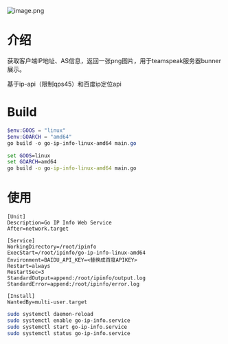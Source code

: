 ![image.png](https://cdn.violet.vin/v2/S8CVLHD.png)

# 介绍
获取客户端IP地址、AS信息，返回一张png图片，用于teamspeak服务器bunner展示。

基于ip-api（限制qps45）和百度ip定位api

# Build

```ps1
$env:GOOS = "linux"
$env:GOARCH = "amd64"
go build -o go-ip-info-linux-amd64 main.go
```

```cmd
set GOOS=linux
set GOARCH=amd64
go build -o go-ip-info-linux-amd64 main.go
```
# 使用

```service
[Unit]
Description=Go IP Info Web Service
After=network.target

[Service]
WorkingDirectory=/root/ipinfo
ExecStart=/root/ipinfo/go-ip-info-linux-amd64
Environment=BAIDU_API_KEY=<替换成百度APIKEY>
Restart=always
RestartSec=3
StandardOutput=append:/root/ipinfo/output.log
StandardError=append:/root/ipinfo/error.log

[Install]
WantedBy=multi-user.target
```

```bash
sudo systemctl daemon-reload
sudo systemctl enable go-ip-info.service
sudo systemctl start go-ip-info.service
sudo systemctl status go-ip-info.service
```